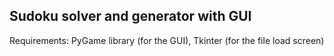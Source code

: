 ## Sudoku solver and generator with GUI

Requirements: PyGame library (for the GUI), Tkinter (for the file load screen)

